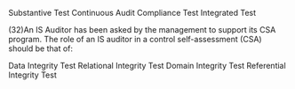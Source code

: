 Substantive Test
Continuous Audit
Compliance Test
Integrated Test

(32)An IS Auditor has been asked by the management to support its CSA program. The role of an IS auditor in a control self-assessment (CSA) should be that of:

Data Integrity Test
Relational Integrity Test
Domain Integrity Test
Referential Integrity Test